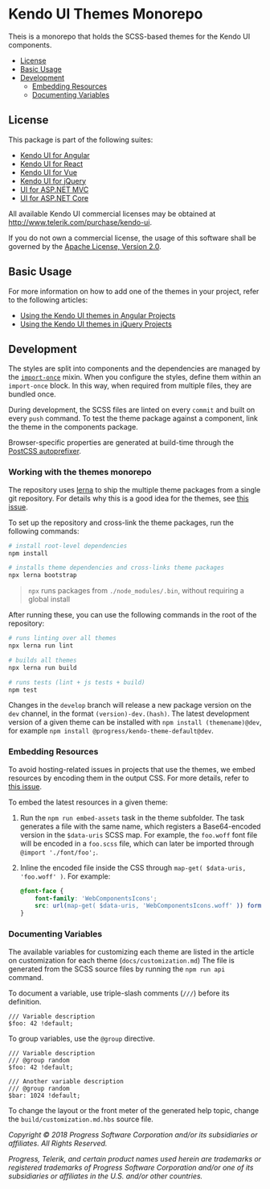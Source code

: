 # Kendo UI Themes Monorepo

Theis is a monorepo that holds the SCSS-based themes for the Kendo UI components.

* [License](#license)
* [Basic Usage](#basic-usage)
* [Development](#development)
    * [Embedding Resources](#embedding-resources)
    * [Documenting Variables](#documenting-variables)

## License

This package is part of the following suites:

* [Kendo UI for Angular](http://www.telerik.com/kendo-angular-ui/)
* [Kendo UI for React](http://www.telerik.com/kendo-react-ui/)
* [Kendo UI for Vue](http://www.telerik.com/kendo-vue-ui/)
* [Kendo UI for jQuery](http://www.telerik.com/kendo-ui)
* [UI for ASP.NET MVC](http://www.telerik.com/aspnet-mvc)
* [UI for ASP.NET Core](http://www.telerik.com/aspnet-core-ui)

All available Kendo UI commercial licenses may be obtained at http://www.telerik.com/purchase/kendo-ui.

If you do not own a commercial license, the usage of this software shall be governed by the [Apache License, Version 2.0](http://www.apache.org/licenses/LICENSE-2.0).

## Basic Usage

For more information on how to add one of the themes in your project, refer to the following articles:

* [Using the Kendo UI themes in Angular Projects](http://www.telerik.com/kendo-angular-ui/components/styling/)
* [Using the Kendo UI themes in jQuery Projects](http://docs.telerik.com/kendo-ui/styles-and-layout/sass-themes)

## Development

The styles are split into components and the dependencies are managed by the [`import-once`](scss/mixins/core/_import-once.scss) mixin. When you configure the styles, define them within an `import-once` block. In this way, when required from multiple files, they are bundled once.

During development, the SCSS files are linted on every `commit` and built on every `push` command. To test the theme package against a component, link the theme in the components package.

Browser-specific properties are generated at build-time through the [PostCSS autoprefixer](https://github.com/postcss/autoprefixer).

### Working with the themes monorepo

The repository uses [lerna](https://github.com/lerna/lerna/) to ship the multiple theme packages from a single git repository. For details why this is a good idea for the themes, see [this issue](https://github.com/telerik/kendo-theme-default/issues/720).

To set up the repository and cross-link the theme packages, run the following commands:

```bash
# install root-level dependencies
npm install

# installs theme dependencies and cross-links theme packages
npx lerna bootstrap
```

> `npx` runs packages from `./node_modules/.bin`, without requiring a global install

After running these, you can use the following commands in the root of the repository:

```bash
# runs linting over all themes
npx lerna run lint

# builds all themes
npx lerna run build

# runs tests (lint + js tests + build)
npm test
```

Changes in the `develop` branch will release a new package version on the `dev` channel, in the format `(version)-dev.(hash)`. The latest development version of a given theme can be installed with `npm install (themename)@dev`, for example `npm install @progress/kendo-theme-default@dev`.

### Embedding Resources

To avoid hosting-related issues in projects that use the themes, we embed resources by encoding them in the output CSS. For more details, refer to [this issue](https://github.com/telerik/kendo-theme-default/issues/41#issuecomment-258472183).

To embed the latest resources in a given theme:

1. Run the `npm run embed-assets` task in the theme subfolder. The task generates a file with the same name, which registers a Base64-encoded version in the `$data-uris` SCSS map. For example, the `foo.woff` font file will be encoded in a `foo.scss` file, which can later be imported through `@import './font/foo';`.
1. Inline the encoded file inside the CSS through `map-get( $data-uris, 'foo.woff' )`. For example:

    ```scss
    @font-face {
        font-family: 'WebComponentsIcons';
        src: url(map-get( $data-uris, 'WebComponentsIcons.woff' )) format( "woff" );
    }
    ```

### Documenting Variables

The available variables for customizing each theme are listed in the article on customization for each theme (`docs/customization.md`) The file is generated from the SCSS source files by running the `npm run api` command.

To document a variable, use triple-slash comments (`///`) before its definition.

    /// Variable description
    $foo: 42 !default;

To group variables, use the `@group` directive.

    /// Variable description
    /// @group random
    $foo: 42 !default;

    /// Another variable description
    /// @group random
    $bar: 1024 !default;

To change the layout or the front meter of the generated help topic, change the `build/customization.md.hbs` source file.

*Copyright © 2018 Progress Software Corporation and/or its subsidiaries or affiliates. All Rights Reserved.*

*Progress, Telerik, and certain product names used herein are trademarks or registered trademarks of Progress Software Corporation and/or one of its subsidiaries or affiliates in the U.S. and/or other countries.*
